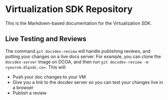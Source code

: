 # Virtualization SDK Repository

This is the Markdown-based documentation for the Virtualization SDK.

## Live Testing and Reviews
The command `git docsdev-review` will handle publishing reviews, and putting your changes on a live docs server. For example, you can clone the `docsdev-server` image on DCOA, and then run `git docsdev-review -m <yourvm.dlpxdc.co>`. This will:

- Push your doc changes to your VM
- Give you a link to the docdev server so you can test your changes live in a browser
- Publish a review
